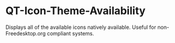 # QT-Icon-Theme-Availability
Displays all of the available icons natively available. Useful for non-Freedesktop.org compliant systems.
